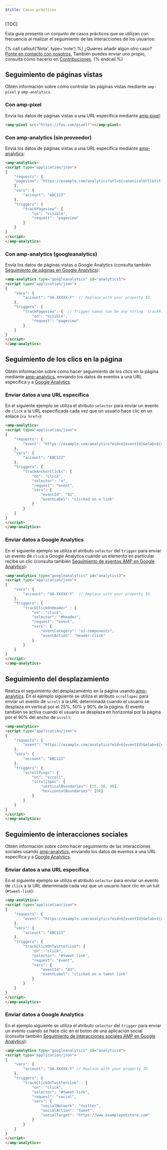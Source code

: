 ```yaml
---
$title: Casos prácticos
---
```

[TOC]

Esta guía presenta un conjunto de casos prácticos que se utilizan con frecuencia al realizar el seguimiento de las interacciones de los usuarios:

{% call callout('Nota', type='note') %} 
¿Quieres añadir algún otro caso? [Ponte en contacto con nosotros.](https://github.com/ampproject/docs/issues/new) También puedes enviar uno propio, consulta cómo hacerlo en [Contribuciones](/es/docs/support/contribute.html).
{% endcall %}

## Seguimiento de páginas vistas

Obtén información sobre cómo controlar las páginas vistas mediante `amp-pixel` y `amp-analytics`.

### Con amp-pixel

Envía los datos de páginas vistas a una URL específica mediante [amp-pixel](/es/docs/reference/amp-pixel.html):

```html
<amp-pixel src="https://foo.com/pixel?"></amp-pixel>
```

### Con amp-analytics (sin proveedor)

Envía los datos de páginas vistas a una URL específica mediante [amp-analytics](/es/docs/reference/components/amp-analytics.html):

```html
<amp-analytics>
<script type="application/json">
{
    "requests": {
    "pageview": "https://example.com/analytics?url=${canonicalUrl}&title=${title}&acct=${account}"
    },
    "vars": {
        "account": "ABC123"
    },
    "triggers": {
        "trackPageview": {
            "on": "visible",
            "request": "pageview"
        }
    }
}
</script>
</amp-analytics>
```

### Con amp-analytics (googleanalytics)

Envía los datos de páginas vistas a Google Analytics (consulta también [Seguimiento de páginas en Google Analytics](https://developers.google.com/analytics/devguides/collection/amp-analytics/#page_tracking)):

```html
<amp-analytics type="googleanalytics" id="analytics1">
<script type="application/json">
{
    "vars": {
        "account": "UA-XXXXX-Y"  // Replace with your property ID.
    },
    "triggers": {
        "trackPageview": {  // Trigger names can be any string. trackPageview is not a required name.
            "on": "visible",
            "request": "pageview"
        }
    } 
}
</script>
</amp-analytics>
```

## Seguimiento de los clics en la página

Obtén información sobre cómo hacer seguimiento de los clics en la página mediante [amp-analytics](/es/docs/reference/components/amp-analytics.html), enviando los datos de eventos a una URL específica y a [Google Analytics](https://developers.google.com/analytics/devguides/collection/amp-analytics/).

### Enviar datos a una URL específica

En el siguiente ejemplo se utiliza el atributo `selector` para enviar un evento de `click` a la URL especificada cada vez que un usuario hace clic en un enlace (`<a href>`):

```html
<amp-analytics>
<script type="application/json">
{
    "requests": {
        "event": "https://example.com/analytics?eid=${eventId}&elab=${eventLabel}&acct=${account}"
    },
    "vars": {
        "account": "ABC123"
    },
    "triggers": {
        "trackAnchorClicks": {
            "on": "click",
            "selector": "a",
            "request": "event",
            "vars": {
                "eventId": "42",
                "eventLabel": "clicked on a link"
            }
        } 
    } 
}
</script>
</amp-analytics>
```

### Enviar datos a Google Analytics

En el siguiente ejemplo se utiliza el atributo `selector` del `trigger` para enviar un evento de `click` a Google Analytics cuando un elemento en particular recibe un clic (consulta también [Seguimiento de eventos AMP en Google Analytics](https://developers.google.com/analytics/devguides/collection/amp-analytics/#event_tracking)):

```html
<amp-analytics type="googleanalytics" id="analytics3">
<script type="application/json">
{
    "vars": {
        "account": "UA-XXXXX-Y"  // Replace with your property ID.
    },
    "triggers": {
        "trackClickOnHeader" : {
            "on": "click",
            "selector": "#header",
            "request": "event",
            "vars": {
                "eventCategory": "ui-components",
                "eventAction": "header-click"
            }
        } 
    } 
}
</script>
</amp-analytics>
```

## Seguimiento del desplazamiento

Realiza el seguimiento del desplazamiento en la página usando [amp-analytics](/es/docs/reference/components/amp-analytics.html). En el ejemplo siguiente se utiliza el atributo `scrollspec` para enviar un evento de `scroll` a la URL determinada cuando el usuario se desplaza en vertical por el 25%, 50% y 90% de la página. El evento también se activa cuando el usuario se desplaza en horizontal por la página por el 90% del ancho de `scroll`:

```html
<amp-analytics>
<script type="application/json">
{
    "requests": {
        "event": "https://example.com/analytics?eid=${eventId}&elab=${eventLabel}&acct=${account}"
    },
    "vars": {
        "account": "ABC123"
    },
    "triggers": {
        "scrollPings": {
            "on": "scroll",
            "scrollSpec": {
                "verticalBoundaries": [25, 50, 90],
                "horizontalBoundaries": [90]
            } 
        } 
    } 
}
</script>
</amp-analytics>
```

## Seguimiento de interacciones sociales

Obtén información sobre cómo hacer seguimiento de las interacciones sociales usando [amp-analytics](/es/docs/reference/components/amp-analytics.html), enviando los datos de eventos a una URL específica y a [Google Analytics](https://developers.google.com/analytics/devguides/collection/amp-analytics/).

### Enviar datos a una URL específica

En el siguiente ejemplo se utiliza el atributo `selector` para enviar un evento de `click` a la URL determinada cada vez que un usuario hace clic en un tuit (`#tweet-link`):

```html
<amp-analytics>
<script type="application/json">
{
    "requests": {
        "event": "https://example.com/analytics?eid=${eventId}&elab=${eventLabel}&acct=${account}"
    },
    "vars": {
        "account": "ABC123"
    },
    "triggers": {
        "trackClickOnTwitterLink": {
            "on": "click",
            "selector": "#tweet-link",
            "request": "event",
            "vars": {
                "eventId": "43",
                "eventLabel": "clicked on a tweet link"
            }
        } 
    } 
}
</script>
</amp-analytics>
```

### Enviar datos a Google Analytics

En el ejemplo siguiente se utiliza el atributo `selector` del `trigger` para enviar un evento cuando se hace clic en el botón de una aplicación social (consulta también [Seguimiento de interacciones sociales AMP en Google Analytics](https://developers.google.com/analytics/devguides/collection/amp-analytics/#social_interactions)):

```html
<amp-analytics type="googleanalytics" id="analytics4">
<script type="application/json">
{
    "vars": {
        "account": "UA-XXXXX-Y" // Replace with your property ID.
    },
    "triggers": {
        "trackClickOnTwitterLink" : {
            "on": "click",
            "selector": "#tweet-link",
            "request": "social",
            "vars": {
                "socialNetwork": "twitter",
                "socialAction": "tweet",
                "socialTarget": "https://www.examplepetstore.com"
            }
        } 
    } 
}
</script>
</amp-analytics>
```

